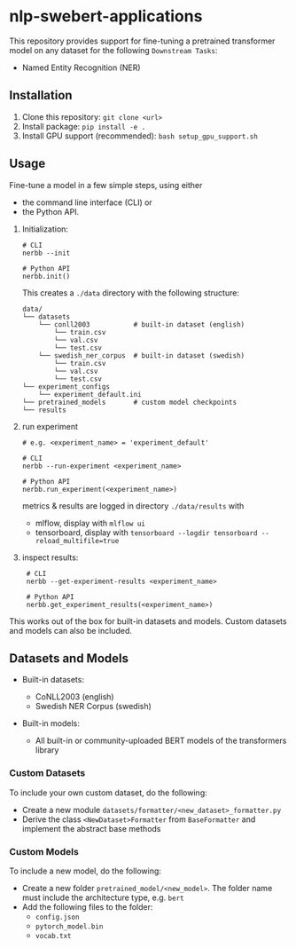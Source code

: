 # nlp-swebert-applications 

This repository provides support for fine-tuning a pretrained transformer model
on any dataset for the following `Downstream Tasks`:
- Named Entity Recognition (NER)

## Installation
1. Clone this repository: `git clone <url>`
2. Install package: `pip install -e .`
3. Install GPU support (recommended): `bash setup_gpu_support.sh`


## Usage

Fine-tune a model in a few simple steps, 
using either 
- the command line interface (CLI) or 
- the Python API.

1.  Initialization:

    ```
    # CLI
    nerbb --init  
    
    # Python API
    nerbb.init()
    ```
    
    This creates a `./data` directory with the following structure:
    ```
    data/
    └── datasets
        └── conll2003           # built-in dataset (english)
            └── train.csv
            └── val.csv
            └── test.csv
        └── swedish_ner_corpus  # built-in dataset (swedish)
            └── train.csv
            └── val.csv
            └── test.csv
    └── experiment_configs
        └── experiment_default.ini
    └── pretrained_models       # custom model checkpoints
    └── results
    ```

2. run experiment

    ```
    # e.g. <experiment_name> = 'experiment_default'
    ```
    ```
    # CLI
    nerbb --run-experiment <experiment_name>  
    
    # Python API
    nerbb.run_experiment(<experiment_name>)
    ```
    metrics & results are logged in directory `./data/results` with 
    - mlflow, display with `mlflow ui`
    - tensorboard, display with `tensorboard --logdir tensorboard --reload_multifile=true`
    
3. inspect results:

        # CLI
        nerbb --get-experiment-results <experiment_name>
        
        # Python API
        nerbb.get_experiment_results(<experiment_name>)                 
        

This works out of the box for built-in datasets and models.
Custom datasets and models can also be included.

## Datasets and Models
    
- Built-in datasets:
    - CoNLL2003 (english)
    - Swedish NER Corpus (swedish)
   
- Built-in models:
    - All built-in or community-uploaded BERT models of the transformers library 
        
### Custom Datasets
 
To include your own custom dataset, do the following:
- Create a new module `datasets/formatter/<new_dataset>_formatter.py`
- Derive the class `<NewDataset>Formatter` from `BaseFormatter` and implement the abstract base methods

### Custom Models
 
To include a new model, do the following:
 - Create a new folder `pretrained_model/<new_model>`. The folder name must include the architecture type, e.g. `bert`
 - Add the following files to the folder:
    - `config.json`
    - `pytorch_model.bin`
    - `vocab.txt`
    
